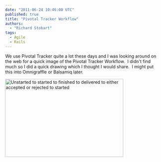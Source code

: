 ```yaml
---
date: "2011-06-24 10:46:00 UTC"
published: true
title: "Pivotal Tracker Workflow"
authors:
  - "Richard Stobart"
tags:
  - Agile
  - Rails
---
```


<p>We use Pivotal Tracker quite a lot these days and I was looking around on the web for a quick image of the Pivotal Tracker Workflow.&nbsp; I didn&#39;t find much so I did a quick drawing which I thought I would share.&nbsp; I might put this into Omnigraffle or Balsamiq later.</p>
<p><img alt="Unstarted to started to finished to delivered to either accepted or rejected to started" src="https://s3-eu-west-1.amazonaws.com/unboxed-web-image-uploader/613b283aa672bbfd51e166e1376c9e90.jpg" style="width: 380px; height: 252px;" /></p>

